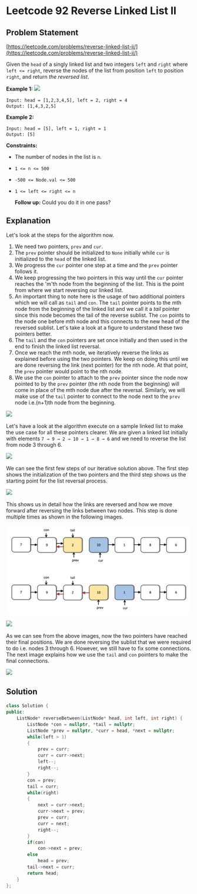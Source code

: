 # Leetcode 92 Reverse Linked List II

## Problem Statement

[https://leetcode.com/problems/reverse-linked-list-ii/](https://leetcode.com/problems/reverse-linked-list-ii/)

Given the `head` of a singly linked list and two integers `left` and `right` where `left <= right`, reverse the nodes of the list from position `left` to position `right`, and return _the reversed list_.

**Example 1:** ![](https://assets.leetcode.com/uploads/2021/02/19/rev2ex2.jpg)

```text
Input: head = [1,2,3,4,5], left = 2, right = 4
Output: [1,4,3,2,5]
```

**Example 2:**

```text
Input: head = [5], left = 1, right = 1
Output: [5]
```

**Constraints:**

* The number of nodes in the list is `n`.
* `1 <= n <= 500`
* `-500 <= Node.val <= 500`
* `1 <= left <= right <= n`

  **Follow up:** Could you do it in one pass?

## Explanation

Let's look at the steps for the algorithm now.

1. We need two pointers, `prev` and `cur`.
2. The `prev` pointer should be initialized to `None` initially while `cur` is initialized to the `head` of the linked list.
3. We progress the `cur` pointer one step at a time and the `prev` pointer follows it.
4. We keep progressing the two pointers in this way until the `cur` pointer reaches the 'm'th node from the beginning of the list. This is the point from where we start reversing our linked list.
5. An important thing to note here is the usage of two additional pointers which we will call as `tail` and `con`. The `tail` pointer points to the mth node from the beginning of the linked list and we call it a _tail_ pointer since this node becomes the tail of the reverse sublist. The `con` points to the node one before mth node and this connects to the new head of the reversed sublist. Let's take a look at a figure to understand these two pointers better. 
6. The `tail` and the `con` pointers are set once initially and then used in the end to finish the linked list reversal.
7. Once we reach the mth node, we iteratively reverse the links as explained before using the two pointers. We keep on doing this until we are done reversing the link \(next pointer\) for the nth node. At that point, the `prev` pointer would point to the nth node.
8. We use the `con` pointer to attach to the `prev` pointer since the node now pointed to by the `prev` pointer \(the nth node from the beginning\) will come in place of the mth node due after the reversal. Similarly, we will make use of the `tail` pointer to connect to the node next to the `prev` node i.e.\(n+1\)th node from the beginning.

![](https://leetcode.com/problems/reverse-linked-list-ii/Figures/92/tail_and_con.png)

Let's have a look at the algorithm execute on a sample linked list to make the use case for all these pointers clearer. We are given a linked list initially with elements `7 → 9 → 2 → 10 → 1 → 8 → 6` and we need to reverse the list from node 3 through 6. 

![](https://leetcode.com/problems/reverse-linked-list-ii/Figures/92/iterative-1.png)

We can see the first few steps of our iterative solution above. The first step shows the initialization of the two pointers and the third step shows us the starting point for the list reversal process. 

![](https://leetcode.com/problems/reverse-linked-list-ii/Figures/92/iterative-2.png)

This shows us in detail how the links are reversed and how we move forward after reversing the links between two nodes. This step is done multiple times as shown in the following images.  

![](../../.gitbook/assets/image%20%282%29.png)

![](https://leetcode.com/problems/reverse-linked-list-ii/Figures/92/iterative-4.png)

As we can see from the above images, now the two pointers have reached their final positions. We are done reversing the sublist that we were required to do i.e. nodes 3 through 6. However, we still have to fix some connections. The next image explains how we use the `tail` and `con` pointers to make the final connections. 

![](https://leetcode.com/problems/reverse-linked-list-ii/Figures/92/iterative-5.png)

## Solution

```cpp
class Solution {
public:
    ListNode* reverseBetween(ListNode* head, int left, int right) {
        ListNode *con = nullptr, *tail = nullptr;
        ListNode *prev = nullptr, *curr = head, *next = nullptr;
        while(left > 1)
        {
            prev = curr;
            curr = curr->next;
            left--;
            right--;
        }
        con = prev;
        tail = curr;
        while(right)
        {
            next = curr->next;
            curr->next = prev;
            prev = curr;
            curr = next;
            right--;
        }
        if(con) 
            con->next = prev;
        else
            head = prev;
        tail->next = curr;
        return head;
    }
};
```

